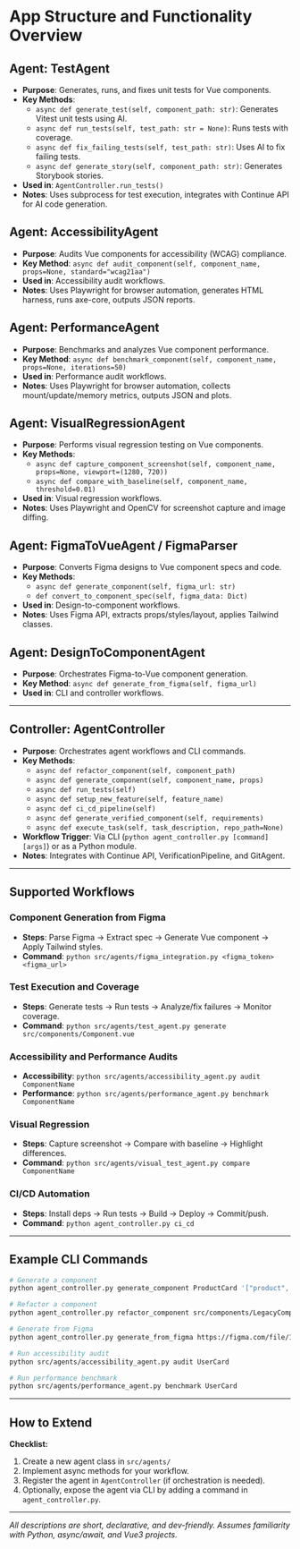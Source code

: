 # App Structure and Functionality Overview

## Agent: TestAgent
- **Purpose**: Generates, runs, and fixes unit tests for Vue components.
- **Key Methods**:
  - `async def generate_test(self, component_path: str)`: Generates Vitest unit tests using AI.
  - `async def run_tests(self, test_path: str = None)`: Runs tests with coverage.
  - `async def fix_failing_tests(self, test_path: str)`: Uses AI to fix failing tests.
  - `async def generate_story(self, component_path: str)`: Generates Storybook stories.
- **Used in**: `AgentController.run_tests()`
- **Notes**: Uses subprocess for test execution, integrates with Continue API for AI code generation.

## Agent: AccessibilityAgent
- **Purpose**: Audits Vue components for accessibility (WCAG) compliance.
- **Key Method**: `async def audit_component(self, component_name, props=None, standard="wcag21aa")`
- **Used in**: Accessibility audit workflows.
- **Notes**: Uses Playwright for browser automation, generates HTML harness, runs axe-core, outputs JSON reports.

## Agent: PerformanceAgent
- **Purpose**: Benchmarks and analyzes Vue component performance.
- **Key Method**: `async def benchmark_component(self, component_name, props=None, iterations=50)`
- **Used in**: Performance audit workflows.
- **Notes**: Uses Playwright for browser automation, collects mount/update/memory metrics, outputs JSON and plots.

## Agent: VisualRegressionAgent
- **Purpose**: Performs visual regression testing on Vue components.
- **Key Methods**:
  - `async def capture_component_screenshot(self, component_name, props=None, viewport=(1280, 720))`
  - `async def compare_with_baseline(self, component_name, threshold=0.01)`
- **Used in**: Visual regression workflows.
- **Notes**: Uses Playwright and OpenCV for screenshot capture and image diffing.

## Agent: FigmaToVueAgent / FigmaParser
- **Purpose**: Converts Figma designs to Vue component specs and code.
- **Key Methods**:
  - `async def generate_component(self, figma_url: str)`
  - `def convert_to_component_spec(self, figma_data: Dict)`
- **Used in**: Design-to-component workflows.
- **Notes**: Uses Figma API, extracts props/styles/layout, applies Tailwind classes.

## Agent: DesignToComponentAgent
- **Purpose**: Orchestrates Figma-to-Vue component generation.
- **Key Method**: `async def generate_from_figma(self, figma_url)`
- **Used in**: CLI and controller workflows.

---

## Controller: AgentController
- **Purpose**: Orchestrates agent workflows and CLI commands.
- **Key Methods**:
  - `async def refactor_component(self, component_path)`
  - `async def generate_component(self, component_name, props)`
  - `async def run_tests(self)`
  - `async def setup_new_feature(self, feature_name)`
  - `async def ci_cd_pipeline(self)`
  - `async def generate_verified_component(self, requirements)`
  - `async def execute_task(self, task_description, repo_path=None)`
- **Workflow Trigger**: Via CLI (`python agent_controller.py [command] [args]`) or as a Python module.
- **Notes**: Integrates with Continue API, VerificationPipeline, and GitAgent.

---

## Supported Workflows

### Component Generation from Figma
- **Steps**: Parse Figma → Extract spec → Generate Vue component → Apply Tailwind styles.
- **Command**: `python src/agents/figma_integration.py <figma_token> <figma_url>`

### Test Execution and Coverage
- **Steps**: Generate tests → Run tests → Analyze/fix failures → Monitor coverage.
- **Command**: `python src/agents/test_agent.py generate src/components/Component.vue`

### Accessibility and Performance Audits
- **Accessibility**: `python src/agents/accessibility_agent.py audit ComponentName`
- **Performance**: `python src/agents/performance_agent.py benchmark ComponentName`

### Visual Regression
- **Steps**: Capture screenshot → Compare with baseline → Highlight differences.
- **Command**: `python src/agents/visual_test_agent.py compare ComponentName`

### CI/CD Automation
- **Steps**: Install deps → Run tests → Build → Deploy → Commit/push.
- **Command**: `python agent_controller.py ci_cd`

---

## Example CLI Commands

```bash
# Generate a component
python agent_controller.py generate_component ProductCard '["product", "onAddToCart"]'

# Refactor a component
python agent_controller.py refactor_component src/components/LegacyComponent.vue

# Generate from Figma
python agent_controller.py generate_from_figma https://figma.com/file/12345

# Run accessibility audit
python src/agents/accessibility_agent.py audit UserCard

# Run performance benchmark
python src/agents/performance_agent.py benchmark UserCard
```

---

## How to Extend

**Checklist:**
1. Create a new agent class in `src/agents/`
2. Implement async methods for your workflow.
3. Register the agent in `AgentController` (if orchestration is needed).
4. Optionally, expose the agent via CLI by adding a command in `agent_controller.py`.

---

*All descriptions are short, declarative, and dev-friendly. Assumes familiarity with Python, async/await, and Vue3 projects.*
